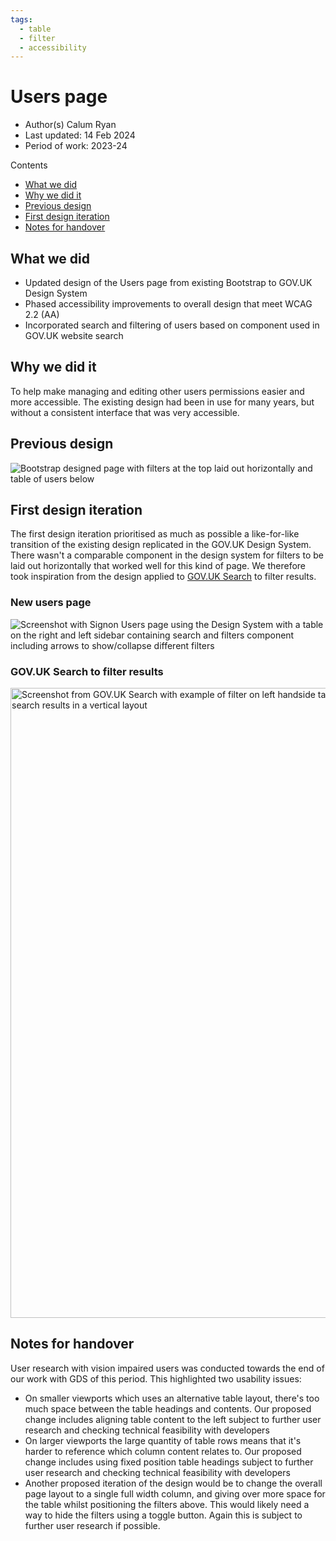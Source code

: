 ```yaml
---
tags:
  - table
  - filter
  - accessibility
---
```


# Users page
- Author(s) Calum Ryan
- Last updated: 14 Feb 2024
- Period of work: 2023-24

Contents
- [What we did](#what-we-did)
- [Why we did it](#why-we-did-it)
- [Previous design](#previous-design)
- [First design iteration](#first-design-iteration)
- [Notes for handover](#notes-for-handover)
 
## What we did
- Updated design of the Users page from existing Bootstrap to GOV.UK Design System
- Phased accessibility improvements to overall design that meet WCAG 2.2 (AA)
- Incorporated search and filtering of users based on component used in GOV.UK website search

## Why we did it
To help make managing and editing other users permissions easier and more accessible. The existing design had been in use for many years, but without a consistent interface that was very accessible.

## Previous design
![Bootstrap designed page with filters at the top laid out horizontally and table of users below](https://github.com/dxw/gds-publishing/assets/2226904/18aff832-4411-43bf-b546-1b4c914a9259)

## First design iteration
The first design iteration prioritised as much as possible a like-for-like transition of the existing design replicated in the GOV.UK Design System. There wasn't a comparable component in the design system for filters to be laid out horizontally that worked well for this kind of page. We therefore took inspiration from the design applied to [GOV.UK Search](https://www.gov.uk/search/all?keywords=article&order=relevance) to filter results.

### New users page
![Screenshot with Signon Users page using the Design System with a table on the right and left sidebar containing search and filters component including arrows to show/collapse different filters](https://github.com/dxw/gds-publishing/assets/2226904/58b2db04-c11f-45ac-89ef-e688f684fc2b)

### GOV.UK Search to filter results
<img width="1008" alt="Screenshot from GOV.UK Search with example of filter on left handside taking up about 1/3 of the page and the remaining 2/3 of the page showing search results in a vertical layout" src="https://github.com/dxw/gds-publishing/assets/2226904/573df890-9e95-414d-990e-322e54358caf">

## Notes for handover
User research with vision impaired users was conducted towards the end of our work with GDS of this period. This highlighted two usability issues:
- On smaller viewports which uses an alternative table layout, there's too much space between the table headings and contents. Our proposed change includes aligning table content to the left subject to further user research and checking technical feasibility with developers
- On larger viewports the large quantity of table rows means that it's harder to reference which column content relates to. Our proposed change includes using fixed position table headings subject to further user research and checking technical feasibility with developers
- Another proposed iteration of the design would be to change the overall page layout to a single full width column, and giving over more space for the table whilst positioning the filters above. This would likely need a way to hide the filters using a toggle button. Again this is subject to further user research if possible.
